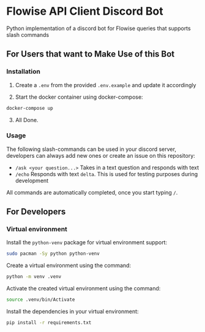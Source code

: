 # Flowise API Client Discord Bot

Python implementation of a discord bot for Flowise queries that supports slash commands

## For Users that want to Make Use of this Bot

### Installation

1. Create a `.env` from the provided `.env.example` and update it accordingly

2. Start the docker container using docker-compose:

```sh
docker-compose up
```

3. All Done.

### Usage

The following slash-commands can be used in your discord server, developers can always add new ones or create an issue on this repository:

- `/ask <your question...>` Takes in a text question and responds with text
- `/echo` Responds with text `delta`. This is used for testing purposes during development

All commands are automatically completed, once you start typing `/`.

## For Developers

### Virtual environment

Install the `python-venv` package for virtual environment support:

```sh
sudo pacman -Sy python python-venv
```

Create a virtual environment using the command:

```sh
python -m venv .venv
```

Activate the created virtual environment using the command:

```sh
source .venv/bin/Activate
```

Install the dependencies in your virtual environment:
```sh
pip install -r requirements.txt
```
